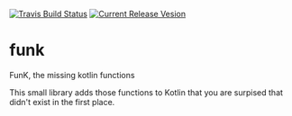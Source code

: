 [![Travis Build Status](https://api.travis-ci.org/tonyklawrence/funk.svg)](https://travis-ci.org/tonyklawrence/funk)
[![Current Release Vesion](https://img.shields.io/badge/funk-1.0.0-blue.svg)](https://github.com/tonyklawrence/funk/releases/tag/v1.0.0)

# funk
FunK, the missing kotlin functions

This small library adds those functions to Kotlin that you are surpised that didn't exist in the first place.
